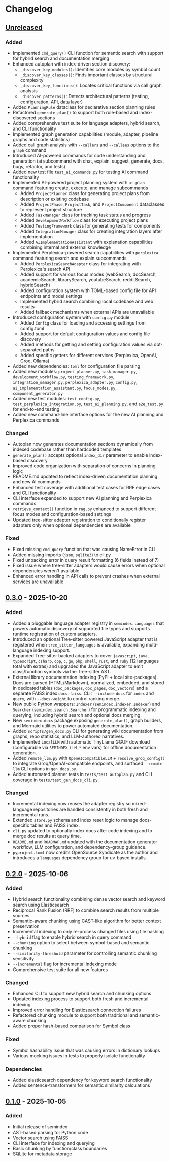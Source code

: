 # Changelog

## [Unreleased]

### Added
- Implemented `cmd_query()` CLI function for semantic search with support for hybrid search and documentation merging
- Enhanced autoplan with index-driven section discovery:
  - `_discover_key_modules()`: Identifies core modules by symbol count
  - `_discover_key_classes()`: Finds important classes by structural complexity
  - `_discover_key_functions()`: Locates critical functions via call graph analysis
  - `_discover_patterns()`: Detects architectural patterns (testing, configuration, API, data layer)
- Added `PlanningRule` dataclass for declarative section planning rules
- Refactored `generate_plan()` to support both rule-based and index-discovered sections
- Added comprehensive test suite for language adapters, hybrid search, and CLI functionality
- Implemented graph generation capabilities (module, adapter, pipeline graphs and code statistics)
- Added call graph analysis with `--callers` and `--callees` options to the `graph` command
- Introduced AI-powered commands for code understanding and generation (ai subcommand with chat, explain, suggest, generate, docs, bugs, refactor, and tests)
- Added new test file `test_ai_commands.py` for testing AI command functionality
- Implemented AI-powered project planning system with `ai-plan` command featuring create, execute, and manage subcommands
  - Added `ProjectPlanner` class for generating project plans from description or existing codebase
  - Added `ProjectPhase`, `ProjectTask`, and `ProjectComponent` dataclasses to represent project structure
  - Added `TaskManager` class for tracking task status and progress
  - Added `DevelopmentWorkflow` class for executing project plans
  - Added `TestingFramework` class for generating tests for components
  - Added `IntegrationManager` class for creating integration layers after implementation
  - Added `AIImplementationAssistant` with explanation capabilities combining internal and external knowledge
- Implemented Perplexica-powered search capabilities with `perplexica` command featuring search and explain subcommands
  - Added `PerplexicaSearchAdapter` class for integrating with Perplexica's search API
  - Added support for various focus modes (webSearch, docSearch, academicSearch, librarySearch, youtubeSearch, redditSearch, hybridSearch)
  - Added configuration system with TOML-based config file for API endpoints and model settings
  - Implemented hybrid search combining local codebase and web results
  - Added fallback mechanisms when external APIs are unavailable
- Introduced configuration system with `config.py` module
  - Added `Config` class for loading and accessing settings from config.toml
  - Added support for default configuration values and config file discovery
  - Added methods for getting and setting configuration values via dot-separated paths
  - Added specific getters for different services (Perplexica, OpenAI, Groq, Ollama)
- Added new dependencies: `toml` for configuration file parsing
- Added new modules: `project_planner.py`, `task_manager.py`, `development_workflow.py`, `testing_framework.py`, `integration_manager.py`, `perplexica_adapter.py`, `config.py`, `ai_implementation_assistant.py`, `focus_modes.py`, `component_generator.py`
- Added new test modules: `test_config.py`, `test_perplexica_integration.py`, `test_ai_planning.py`, and `e2e_test.py` for end-to-end testing
- Added new command-line interface options for the new AI planning and Perplexica commands

### Changed
- Autoplan now generates documentation sections dynamically from indexed codebase rather than hardcoded templates
- `generate_plan()` accepts optional `index_dir` parameter to enable index-based discovery
- Improved code organization with separation of concerns in planning logic
- README.md updated to reflect index-driven documentation planning and new AI commands
- Enhanced test coverage with additional test cases for RRF edge cases and CLI functionality
- CLI interface expanded to support new AI planning and Perplexica commands
- `retrieve_context()` function in `rag.py` enhanced to support different focus modes and configuration-based settings
- Updated tree-sitter adapter registration to conditionally register adapters only when optional dependencies are available

### Fixed
- Fixed missing `cmd_query` function that was causing NameError in CLI
- Added missing imports (`json`, `sqlite3`) to cli.py
- Fixed unpacking error in query result formatting (6 fields instead of 7)
- Fixed issue where tree-sitter adapters would cause errors when optional dependencies weren't available
- Enhanced error handling in API calls to prevent crashes when external services are unavailable

## [0.3.0] - 2025-10-20

### Added
- Added a pluggable language adapter registry in `semindex.languages` that
  powers automatic discovery of supported file types and supports runtime
  registration of custom adapters.
- Introduced an optional Tree-sitter powered JavaScript adapter that is
  registered when `tree_sitter_languages` is available, expanding
  multi-language indexing support.
- Expanded Tree-sitter backed adapters to cover `javascript`, `java`,
  `typescript`, `csharp`, `cpp`, `c`, `go`, `php`, `shell`, `rust`, and `ruby`
  (12 languages total with extras) and upgraded the JavaScript adapter to emit
  class/function symbols via the Tree-sitter AST.
- External library documentation indexing (PyPI + local site-packages). Docs are parsed (HTML/Markdown), normalized, embedded, and stored in dedicated tables (`doc_packages`, `doc_pages`, `doc_vectors`) and a separate FAISS index `docs.faiss`. CLI: `--include-docs` for `index` and `query`, with `--docs-weight` to control ranking merge.
- New public Python wrappers: `Indexer` (`semindex.indexer.Indexer`) and `Searcher` (`semindex.search.Searcher`) for programmatic indexing and querying, including hybrid search and optional docs merging.
- New `semindex.docs` package exposing `generate_plan()`, graph builders, and Mermaid utilities to power automated documentation.
- Added `scripts/gen_docs.py` CLI for generating wiki documentation from graphs, repo statistics, and LLM-authored narratives.
- Implemented `LocalLLM` with automatic TinyLlama GGUF download (configurable via `SEMINDEX_LLM_*` env vars) for offline documentation generation.
- Added `remote_llm.py` with `OpenAICompatibleLLM` + `resolve_groq_config()` to integrate Groq/OpenAI-compatible endpoints, and surfaced `--remote-llm` CLI options in `gen_docs.py`.
- Added automated planner tests in `tests/test_autoplan.py` and CLI coverage in `tests/test_gen_docs_cli.py`.

### Changed
- Incremental indexing now reuses the adapter registry so mixed-language
  repositories are handled consistently in both fresh and incremental runs.
- Extended `store.py` schema and index reset logic to manage docs-specific tables and FAISS index.
- `cli.py` updated to optionally index docs after code indexing and to merge doc results at query time.
- `README.md` and `ROADMAP.md` updated with the documentation generator workflow, LLM configuration, and dependency-group guidance.
- `pyproject.toml` now credits OpenSource Syndicate as the author and introduces a `languages` dependency group for uv-based installs.


## [0.2.0] - 2025-10-06

### Added
- Hybrid search functionality combining dense vector search and keyword search using Elasticsearch
- Reciprocal Rank Fusion (RRF) to combine search results from multiple sources
- Semantic-aware chunking using CAST-like algorithm for better context preservation
- Incremental indexing to only re-process changed files using file hashing
- `--hybrid` flag to enable hybrid search in query command
- `--chunking` option to select between symbol-based and semantic chunking
- `--similarity-threshold` parameter for controlling semantic chunking sensitivity
- `--incremental` flag for incremental indexing mode
- Comprehensive test suite for all new features

### Changed
- Enhanced CLI to support new hybrid search and chunking options
- Updated indexing process to support both fresh and incremental indexing
- Improved error handling for Elasticsearch connection failures
- Refactored chunking module to support both traditional and semantic-aware chunking
- Added proper hash-based comparison for Symbol class

### Fixed
- Symbol hashability issue that was causing errors in dictionary lookups
- Various mocking issues in tests to properly isolate functionality

### Dependencies
- Added elasticsearch dependency for keyword search functionality
- Added sentence-transformers for semantic similarity calculations

## [0.1.0] - 2025-10-05

### Added
- Initial release of semindex
- AST-based parsing for Python code
- Vector search using FAISS
- CLI interface for indexing and querying
- Basic chunking by function/class boundaries
- SQLite for metadata storage

[Unreleased]: https://github.com/OpenSource-Syndicate/semindex/compare/v0.3.0...HEAD
[0.3.0]: https://github.com/OpenSource-Syndicate/semindex/compare/v0.2.0...v0.3.0
[0.2.0]: https://github.com/OpenSource-Syndicate/semindex/compare/v0.1.0...v0.2.0
[0.1.0]: https://github.com/OpenSource-Syndicate/semindex/releases/tag/v0.1.0